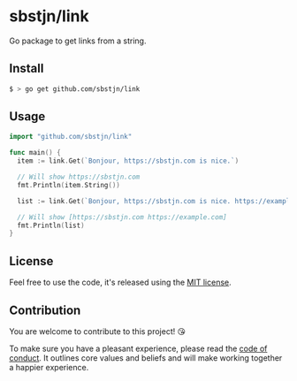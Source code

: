 # sbstjn/link

Go package to get links from a string.

## Install

```bash
$ > go get github.com/sbstjn/link
```

## Usage

```go
import "github.com/sbstjn/link"

func main() {
  item := link.Get(`Bonjour, https://sbstjn.com is nice.`)

  // Will show https://sbstjn.com
  fmt.Println(item.String())

  list := link.Get(`Bonjour, https://sbstjn.com is nice. https://example.com too!`)

  // Will show [https://sbstjn.com https://example.com]
  fmt.Println(list)
}
```

## License

Feel free to use the code, it's released using the [MIT license](LICENSE.md).

## Contribution

You are welcome to contribute to this project! 😘 

To make sure you have a pleasant experience, please read the [code of conduct](CODE_OF_CONDUCT.md). It outlines core values and beliefs and will make working together a happier experience.


